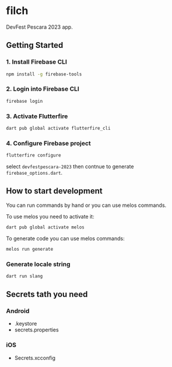 # filch

DevFest Pescara 2023 app.

## Getting Started

### 1. Install Firebase CLI

```bash
npm install -g firebase-tools
```

### 2. Login into Firebase CLI
    
```bash
firebase login
```

### 3. Activate Flutterfire

```bash
dart pub global activate flutterfire_cli
```
### 4. Configure Firebase project
    
```bash
flutterfire configure
```
select `devfestpescara-2023` then contnue to generate `firebase_options.dart`.


## How to start development

You can run commands by hand or you can use melos commands.

To use melos you need to activate it:

```bash
dart pub global activate melos
```

To generate code you can use melos commands:

```bash
melos run generate
```

### Generate locale string
    
```bash
dart run slang
```
## Secrets tath you need

### Android
- .keystore
- secrets.properties

### iOS
- Secrets.xcconfig
